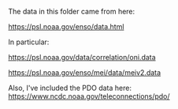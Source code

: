 The data in this folder came from here:

https://psl.noaa.gov/enso/data.html

In particular:

https://psl.noaa.gov/data/correlation/oni.data

https://psl.noaa.gov/enso/mei/data/meiv2.data


Also, I've included the PDO data here:
https://www.ncdc.noaa.gov/teleconnections/pdo/
